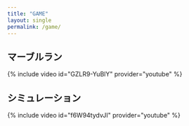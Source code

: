 ```yaml
---
title: "GAME"
layout: single
permalink: /game/
---
```


## マーブルラン

{% include video id="GZLR9-YuBlY" provider="youtube" %}


## シミュレーション

{% include video id="f6W94tydvJI" provider="youtube" %}

